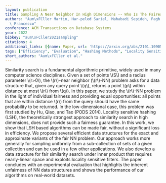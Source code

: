 ```yaml
---
layout: publication
title: Sampling A Near Neighbor In High Dimensions -- Who Is The Fairest Of Them All?
authors: "Aum\xFCller Martin, Har-peled Sariel, Mahabadi Sepideh, Pagh Rasmus, Silvestri\
  \ Francesco"
conference: ACM Transactions on Database Systems
year: 2022
bibkey: "aum\xFCller2021sampling"
citations: 4
additional_links: [{name: Paper, url: 'https://arxiv.org/abs/2101.10905'}]
tags: ["Efficiency", "Evaluation", "Hashing Methods", "Locality Sensitive Hashing", "Similarity Search"]
short_authors: "Aum\xFCller et al."
---
```

Similarity search is a fundamental algorithmic primitive, widely used in many
computer science disciplines. Given a set of points \\(S\\) and a radius parameter
\\(r>0\\), the \\(r\\)-near neighbor (\\(r\\)-NN) problem asks for a data structure that,
given any query point \\(q\\), returns a point \\(p\\) within distance at most \\(r\\) from
\\(q\\). In this paper, we study the \\(r\\)-NN problem in the light of individual
fairness and providing equal opportunities: all points that are within distance
\\(r\\) from the query should have the same probability to be returned. In the
low-dimensional case, this problem was first studied by Hu, Qiao, and Tao (PODS
2014). Locality sensitive hashing (LSH), the theoretically strongest approach
to similarity search in high dimensions, does not provide such a fairness
guarantee. In this work, we show that LSH based algorithms can be made fair,
without a significant loss in efficiency. We propose several efficient data
structures for the exact and approximate variants of the fair NN problem. Our
approach works more generally for sampling uniformly from a sub-collection of
sets of a given collection and can be used in a few other applications. We also
develop a data structure for fair similarity search under inner product that
requires nearly-linear space and exploits locality sensitive filters. The paper
concludes with an experimental evaluation that highlights the inherent
unfairness of NN data structures and shows the performance of our algorithms on
real-world datasets.